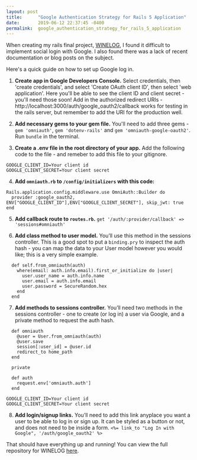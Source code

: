 ```yaml
---
layout: post
title:      "Google Authentication Strategy for Rails 5 Application"
date:       2019-06-12 22:37:45 -0400
permalink:  google_authentication_strategy_for_rails_5_application
---
```


When creating my rails final project, [WINELOG](https://wine-log.herokuapp.com/), I found it difficult to implement social login with Google. I also found there was a lack of recent documentation or blog posts on the subject. 

Here's a quick guide on how to set up Google log in.

1. **Create app in Google Developers Console.** Select credentials, then 'create credentials', and select 'Create OAuth client ID', then select 'web application'.
Here you'll be able to see the client ID and client secret - you'll need those soon!
Add in the authorized redirect URIs - http://localhost:3000/auth/google_oauth2/callback works for testing in the rails server, but remember to add the URI for the production well.

2.  **Add necessary gems to your gem file.**  You'll need to add three gems - `gem 'omniauth'`, `gem 'dotenv-rails'` and `gem 'omniauth-google-oauth2'`. Run `bundle` in the terminal.

3. **Create a .env file in the root directory of your app.** Add the following code to the file - and remeber to add this file to your gitignore. 
```
GOOGLE_CLIENT_ID=Your client id
GOOGLE_CLIENT_SECRET=Your client secret
```

4. **Add `omniauth.rb` to `/config/initializers` with this code:** 
```
Rails.application.config.middleware.use OmniAuth::Builder do
  provider :google_oauth2, ENV["GOOGLE_CLIENT_ID"],ENV["GOOGLE_CLIENT_SECRET"], skip_jwt: true
end
```
5. **Add callback route to `routes.rb`.** 
`get '/auth/:provider/callback' => 'sessions#omniauth'`

6. **Add class method to user model.** You’ll use this method in the sessions controller. This is a good spot to put a `binding.pry` to inspect the auth hash - you can map the data to your User model however you would like; this is a very simple example.  
```
  def self.from_omniauth(auth)
    where(email: auth.info.email).first_or_initialize do |user|
      user.user_name = auth.info.name
      user.email = auth.info.email
      user.password = SecureRandom.hex
    end
  end
```

7. **Add methods to sessions controller.** You’ll need two methods in the sessions controller - one to create (or log in) a user via Google, and a private method to request the auth hash.  
```
  def omniauth
    @user = User.from_omniauth(auth)
    @user.save
    session[:user_id] = @user.id
    redirect_to home_path
  end

  private

  def auth
    request.env['omniauth.auth']
  end
```
```
GOOGLE_CLIENT_ID=Your client id
GOOGLE_CLIENT_SECRET=Your client secret
```
 
8. **Add login/signup links.** You’ll need to add this link anyplace you want a user to be able to log in or sign up. It can be styled as a button or not, and does not need to be inside a form.
`<%= link_to "Log In with Google", '/auth/google_oauth2' %>` 

That should have everything up and running! You can view the full repository for WINELOG [here](https://github.com/rachelkathleen/wine-log). 

